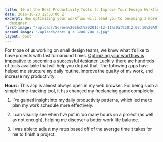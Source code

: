 ```yaml
---
title: 10 of the Best Productivity Tools to Improve Your Design Workflow
date: 2016-10-23 12:00:00 Z
excerpt: How optimizing your workflow will lead you to becoming a more successful
  designer.
first-image: "/uploads/Screen%20Shot%202016-12-11%20at%2012.07.10%20AM.png"
second-image: "/uploads/cats-q-c-1200-788-4.jpg"
layout: post
---
```


For those of us working on small design teams, we know what it’s like to have projects with fast turnaround times. [Optimizing your workflow is imperative to becoming a successful designer.](http://ctt.ec/0H0Qm) <i class="fa fa-twitter" aria-hidden="true"></i>  Luckily, there are hundreds of tools available that will help you do just that. The following apps have helped me structure my daily routine, improve the quality of my work, and increase my productivity:

__**Hours:**__  This app is almost always open in my web browser. For being such a simple time-tracking tool, it has changed my freelancing game completely:

1. I’ve gained insight into my daily productivity patterns, which led me to plan my work schedule more effectively.

2. I can visually see when I’ve put in too many hours on a project (as well as not enough), helping me discover a better work-life balance.

3. I was able to adjust my rates based off of the average time it takes for me to finish a project.